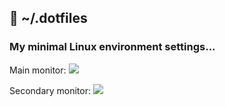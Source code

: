 ## :wrench: ~/.dotfiles

### My minimal Linux environment settings...

Main monitor:
![](http://darteil-projects.ru/static/images/screen-desk-1.png)

Secondary monitor:
![](http://darteil-projects.ru/static/images/screen-desk-2.png)
